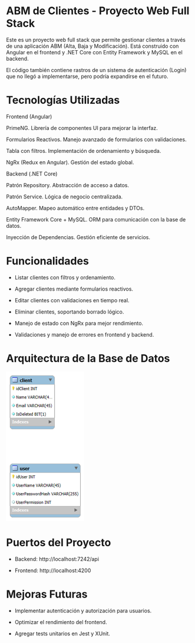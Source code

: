 # ABM de Clientes - Proyecto Web Full Stack

Este es un proyecto web full stack que permite gestionar clientes a través de una aplicación ABM (Alta, Baja y Modificación).
Está construido con Angular en el frontend y .NET Core con Entity Framework y MySQL en el backend.

El código también contiene rastros de un sistema de autenticación (Login) que no llegó a implementarse, pero podría expandirse en el futuro.

# Tecnologías Utilizadas

Frontend (Angular)

PrimeNG. Librería de componentes UI para mejorar la interfaz.

Formularios Reactivos. Manejo avanzado de formularios con validaciones.

Tabla con filtros. Implementación de ordenamiento y búsqueda.

NgRx (Redux en Angular). Gestión del estado global.

Backend (.NET Core)

Patrón Repository. Abstracción de acceso a datos.

Patrón Service. Lógica de negocio centralizada.

AutoMapper. Mapeo automático entre entidades y DTOs.

Entity Framework Core + MySQL. ORM para comunicación con la base de datos.

Inyección de Dependencias. Gestión eficiente de servicios.

# Funcionalidades

- Listar clientes con filtros y ordenamiento.

- Agregar clientes mediante formularios reactivos.

- Editar clientes con validaciones en tiempo real.

- Eliminar clientes, soportando borrado lógico.

- Manejo de estado con NgRx para mejor rendimiento.

- Validaciones y manejo de errores en frontend y backend.

# Arquitectura de la Base de Datos

![Before](DataBase.png)



# Puertos del Proyecto

- Backend: http://localhost:7242/api

- Frontend: http://localhost:4200

# Mejoras Futuras

- Implementar autenticación y autorización para usuarios.

- Optimizar el rendimiento del frontend.

- Agregar tests unitarios en Jest y XUnit.
